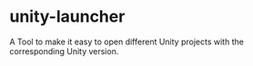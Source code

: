 # unity-launcher
A  Tool to make it easy to open different Unity projects with the corresponding Unity version.
